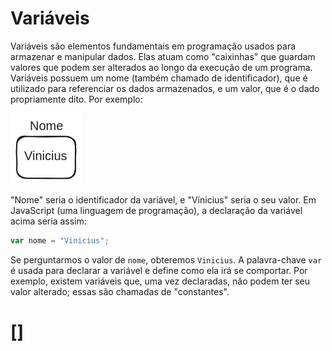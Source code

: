 # Variáveis

Variáveis são elementos fundamentais em programação usados para armazenar e manipular dados. Elas atuam como "caixinhas" que guardam valores que podem ser alterados ao longo da execução de um programa. Variáveis possuem um nome (também chamado de identificador), que é utilizado para referenciar os dados armazenados, e um valor, que é o dado propriamente dito. Por exemplo:

![variaveis](../images/fundamentos-programacao/variaveis/variaveis.png)

"Nome" seria o identificador da variável, e "Vínicius" seria o seu valor. Em JavaScript (uma linguagem de programação), a declaração da variável acima seria assim:

```JavaScript
var nome = "Vinicius";
```

Se perguntarmos o valor de `nome`, obteremos `Vinicius`. A palavra-chave `var` é usada para declarar a variável e define como ela irá se comportar. Por exemplo, existem variáveis que, uma vez declaradas, não podem ter seu valor alterado; essas são chamadas de "constantes".

# [[]]()
